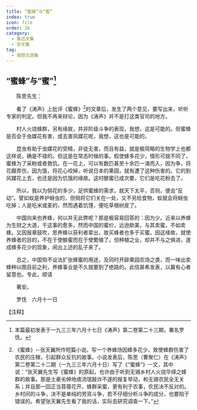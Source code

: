 ```yaml
---
title: “蜜蜂”与“蜜”
index: true
icon: file
order: 26
category:
  - 鲁迅文集
  - 杂文集
tag:  
  - 南腔北调集
---
```


## “蜜蜂”与“蜜”[^①]

　　陈思先生：

　　看了《涛声》上批评《蜜蜂》[^②]的文章后，发生了两个意见，要写出来，听听专家的判定。但我不再来辩论，因为《涛声》并不是打这类官司的地方。

　　村人火烧蜂群，另有缘故，并非阶级斗争的表现，我想，这是可能的。但蜜蜂是否会于虫媒花有害，或去害风媒花呢，我想，这也是可能的。

　　昆虫有助于虫媒花的受精，非徒无害，而且有益，就是极简略的生物学上也都这样说，确是不错的。但这是在常态时候的事。假使蜂多花少，情形可就不同了，蜜蜂为了采粉或者救饥，在一花上，可以有数匹甚至十余匹一涌而入，因为争，将花瓣弄伤，因为饿，将花心咬掉，听说日本的果园，就有遭了这种伤害的。它的到风媒花上去，也还是因为饥饿的缘故。这时酿蜜已成次要，它们是吃花粉去了。

　　所以，我以为倘花的多少，足供蜜蜂的需求，就天下太平，否则，便会“反动”。譬如蚁是养护蚜虫的，但倘将它们关在一处，又不另给食物，蚁就会将蚜虫吃掉；人是吃米或麦的，然而遇着饥馑，便吃草根树皮了。

　　中国向来也养蜂，何以并无此弊呢？那是极容易回答的：因为少。近来以养蜂为生财之大道，干这事的愈多。然而中国的蜜价，远逊欧美，与其卖蜜，不如卖蜂。又因报章鼓吹，思养蜂以获利者辈出，故买蜂者也多于买蜜。因这缘故，就使养蜂者的目的，不在于使酿蜜而在于使繁殖了。但种植之业，却并不与之俱进，遂成蜂多花少的现象，闹出上述的乱子来了。

　　总之，中国倘不设法扩张蜂蜜的用途，及同时开辟果园农场之类，而一味出卖蜂种以图目前之利，养蜂事业是不久就要到了绝路的。此信甚希发表，以冀有心者留意也。专此，顺请

　　著安。

　　罗怃　六月十一日

【注释】

[^①]:本篇最初发表于一九三三年六月十七日《涛声》第二卷第二十三期，署名罗怃。

[^②]:《蜜蜂》--张天翼所作短篇小说。写一个养蜂场因蜂多花少，致使蜂群伤害了农民的庄稼，引起群众反抗的故事。小说发表后，陈思（曹聚仁）在《涛声》第二卷第二十二期（一九三三年六月十日）写了《“蜜蜂”》一文，其中说：“张天翼先生写《蜜蜂》的原起，也许由于听到无锡乡村人火烧华绎之蜂群的故事。那是土豪劣绅地痞流氓敲诈不遂的报复举动，和无锡农民全无关系；并且那一回正当苜蓿花开，蜂群采蜜，更有利于农事，农民决不反对的。乡村间的斗争，决不是单纯的劳资斗争，若不仔细分析斗争的成分，也要陷于错误的。希望张天翼先生看了我的话，实际去研究调查一下。”
